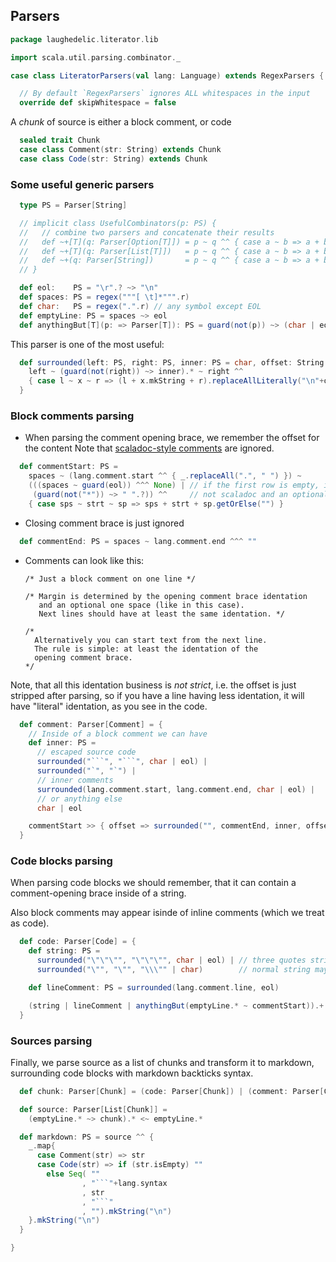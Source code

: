 ## Parsers

```scala
package laughedelic.literator.lib

import scala.util.parsing.combinator._

case class LiteratorParsers(val lang: Language) extends RegexParsers {

  // By default `RegexParsers` ignores ALL whitespaces in the input
  override def skipWhitespace = false
```

A _chunk_ of source is either a block comment, or code

```scala
  sealed trait Chunk
  case class Comment(str: String) extends Chunk
  case class Code(str: String) extends Chunk
```

### Some useful generic parsers

```scala
  type PS = Parser[String]

  // implicit class UsefulCombinators(p: PS) {
  //   // combine two parsers and concatenate their results
  //   def ~+[T](q: Parser[Option[T]]) = p ~ q ^^ { case a ~ b => a + b.getOrElse("").toString }
  //   def ~+[T](q: Parser[List[T]])   = p ~ q ^^ { case a ~ b => a + b.mkString }
  //   def ~+(q: Parser[String])       = p ~ q ^^ { case a ~ b => a + b }
  // }

  def eol:    PS = "\r".? ~> "\n"
  def spaces: PS = regex("""[ \t]*""".r)
  def char:   PS = regex(".".r) // any symbol except EOL
  def emptyLine: PS = spaces ~> eol
  def anythingBut[T](p: => Parser[T]): PS = guard(not(p)) ~> (char | eol)
```

This parser is one of the most useful:

```scala
  def surrounded(left: PS, right: PS, inner: PS = char, offset: String = "") = {
    left ~ (guard(not(right)) ~> inner).* ~ right ^^ 
    { case l ~ x ~ r => (l + x.mkString + r).replaceAllLiterally("\n"+offset, "\n") }
  }
```

### Block comments parsing
- When parsing the comment opening brace, we remember the offset for the content
  Note that [scaladoc-style comments](http://docs.scala-lang.org/style/scaladoc.html) 
  are ignored.


```scala
  def commentStart: PS = 
    spaces ~ (lang.comment.start ^^ { _.replaceAll(".", " ") }) ~ 
    (((spaces ~ guard(eol)) ^^^ None) | // if the first row is empty, ignore it
     (guard(not("*")) ~> " ".?)) ^^     // not scaladoc and an optional space
    { case sps ~ strt ~ sp => sps + strt + sp.getOrElse("") }
```

- Closing comment brace is just ignored

```scala
  def commentEnd: PS = spaces ~ lang.comment.end ^^^ ""
```

- Comments can look like this:

  ```
  /* Just a block comment on one line */

  /* Margin is determined by the opening comment brace identation
     and an optional one space (like in this case).
     Next lines should have at least the same identation. */
   
  /*
    Alternatively you can start text from the next line.
    The rule is simple: at least the identation of the 
    opening comment brace.
  */
  ```

Note, that all this identation business is _not strict_, i.e. the offset 
is just stripped after parsing, so if you have a line having less identation, 
it will have "literal" identation, as you see in the code.


```scala
  def comment: Parser[Comment] = {
    // Inside of a block comment we can have 
    def inner: PS =
      // escaped source code
      surrounded("```", "```", char | eol) | 
      surrounded("`", "`") |
      // inner comments
      surrounded(lang.comment.start, lang.comment.end, char | eol) |
      // or anything else
      char | eol

    commentStart >> { offset => surrounded("", commentEnd, inner, offset) } ^^ Comment
  }
```

### Code blocks parsing
When parsing code blocks we should remember, that it
can contain a comment-opening brace inside of a string.
 
Also block comments may appear isinde of inline comments 
(which we treat as code).


```scala
  def code: Parser[Code] = {
    def string: PS = 
      surrounded("\"\"\"", "\"\"\"", char | eol) | // three quotes string
      surrounded("\"", "\"", "\\\"" | char)        // normal string may contain escaped quote

    def lineComment: PS = surrounded(lang.comment.line, eol)

    (string | lineComment | anythingBut(emptyLine.* ~ commentStart)).+ ^^ { _.mkString } ^^ Code
  }
```

### Sources parsing

Finally, we parse source as a list of chunks and
transform it to markdown, surrounding code blocks 
with markdown backticks syntax.


```scala
  def chunk: Parser[Chunk] = (code: Parser[Chunk]) | (comment: Parser[Chunk])

  def source: Parser[List[Chunk]] =
    (emptyLine.* ~> chunk).* <~ emptyLine.*

  def markdown: PS = source ^^ {
    _.map{
      case Comment(str) => str
      case Code(str) => if (str.isEmpty) ""
        else Seq( ""
                , "```"+lang.syntax
                , str
                , "```"
                , "").mkString("\n")
    }.mkString("\n")
  }

}

```




[main/scala/lib/FileUtils.scala]: FileUtils.scala.md
[main/scala/lib/LanguageMap.scala]: LanguageMap.scala.md
[main/scala/lib/LiteratorParsers.scala]: LiteratorParsers.scala.md
[main/scala/lib/package.scala]: package.scala.md
[main/scala/plugin/LiteratorPlugin.scala]: ../plugin/LiteratorPlugin.scala.md
[main/scala/Readme.md]: ../Readme.md.md
[test/scala/Test.scala]: ../../../test/scala/Test.scala.md